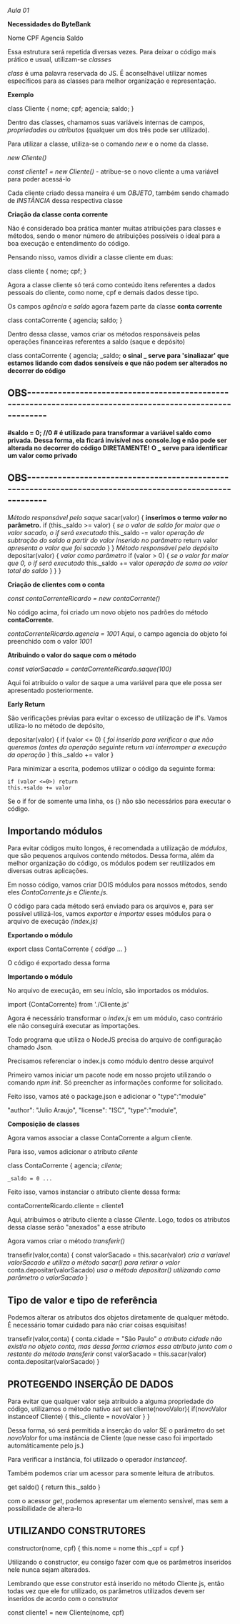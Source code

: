 *Aula 01*

**Necessidades do ByteBank**

Nome
CPF
Agencia
Saldo

Essa estrutura será repetida diversas vezes. Para deixar o código mais prático e usual, utilizam-se _classes_

_class_ é uma palavra reservada do JS. É aconselhável utilizar nomes específicos para as classes para melhor organização e representação.

**Exemplo**

class Cliente {
    nome;
    cpf;
    agencia;
    saldo;
}

Dentro das classes, chamamos suas variáveis internas de campos, *propriedades ou atributos* (qualquer um dos três pode ser utilizado).

Para utilizar a classe, utiliza-se o comando *new* e o nome da classe.

*new Cliente()*

_const cliente1 = new Cliente()_ - atribue-se o novo cliente a uma variável para poder acessá-lo

Cada cliente criado dessa maneira é um _OBJETO_, também sendo chamado de _INSTÂNCIA_ dessa respectiva classe

**Criação da classe conta corrente**

Não é considerado boa prática manter muitas atribuições para classes e métodos, sendo o menor número de atribuições possiveis o ideal para a boa execução e entendimento do código.

Pensando nisso, vamos dividir a classe cliente em duas:

class cliente {
  nome;
    cpf;
}

Agora a classe cliente só terá como conteúdo itens referentes a dados pessoais do cliente, como nome, cpf e demais dados desse tipo. 

Os campos *agência* e *saldo* agora fazem parte da classe **conta corrente**

class contaCorrente {
  agencia;
  saldo; 
}

Dentro dessa classe, vamos criar os métodos responsáveis pelas operações financeiras referentes a saldo (saque e depósito)

class contaCorrente {
  agencia;
  _saldo; __o sinal _ serve para 'sinaliazar' que estamos lidando com dados sensíveis e que não podem ser alterados no decorrer do código__ 

## OBS----------------------------------------------------------------------------------------------------------
**#saldo = 0; //0 # é utilizado para transformar a variável saldo como privada. Dessa forma, ela ficará invisível nos console.log e não pode ser alterada no decorrer do código DIRETAMENTE!**
 **O _ serve para identificar um valor como privado**
## OBS----------------------------------------------------------------------------------------------------------

*Método responsável pelo saque*
  sacar(valor) {  __inserimos o termo *valor* no parâmetro.__
      if (this._saldo >= valor) { *se o valor de saldo for maior que o valor sacado, o if será executado*
        this._saldo -= valor *operação de subtração do saldo a partir do valor inserido no parâmetro*
        return valor *apresenta o valor que foi sacado*
      } 
    }
    *Método responsável pelo depósito*
    depositar(valor) { *valor como parâmetro*
      if (valor > 0) { *se o valor for maior que 0, o if será executado*
        this._saldo += valor *operação de soma ao valor total do saldo*
      }
    }
}

**Criação de clientes com o conta**

*const contaCorrenteRicardo = new contaCorrente()*

No código acima, foi criado um novo objeto nos padrões do método __contaCorrente__.

*contaCorrenteRicardo.agencia = 1001*
Aqui, o campo agencia do objeto foi preenchido com o valor *1001*

**Atribuindo o valor do saque com o método**

*const valorSacado = contaCorrenteRicardo.saque(100)*

Aqui foi atribuído o valor de saque a uma variável para que ele possa ser apresentado posteriormente.

**Early Return**

São verificações prévias para evitar o excesso de utilização de if's. Vamos utiliza-lo no método de depósito,

 depositar(valor) {
      if (valor <= 0) { *foi inserido para verificar o que não queremos (antes da operação seguinte*
        return *vai interromper a execução da operação*
      }
      this._saldo += valor
    }

Para minimizar a escrita, podemos utilizar o código da seguinte forma:

    if (valor <=0>) return
    this.+saldo += valor

Se o if for de somente uma linha, os {} não são necessários para executar o código. 

## Importando módulos

Para evitar códigos muito longos, é recomendada a utilização de *módulos*, que são pequenos arquivos contendo métodos. Dessa forma, além da melhor organização do código, os módulos podem ser reutilizados em diversas outras aplicações.

Em nosso código, vamos criar DOIS módulos para nossos métodos, sendo eles *ContaCorrente.js* e *Cliente.js*.

O código para cada método será enviado para os arquivos e, para ser possível utilizá-los, vamos *exportar* e *importar* esses módulos para o arquivo de execução *(index.js)*

**Exportando o módulo**

export class ContaCorrente {
  _código_ ...
}

O código é exportado dessa forma

**Importando o módulo**

No arquivo de execução, em seu início, são importados os módulos.

import {ContaCorrente} from './Cliente.js'

Agora é necessário transformar o *index.js* em um módulo, caso contrário ele não conseguirá executar as importações.

Todo programa que utiliza o NodeJS precisa do arquivo de configuração chamado Json. 

Precisamos referenciar o index.js como módulo dentro desse arquivo!

Primeiro vamos iniciar um pacote node em nosso projeto utilizando o comando *npm init*. Só preencher as informações conforme for solicitado.

Feito isso, vamos até o package.json e adicionar o "type":"module"

"author": "Julio Araujo",
  "license": "ISC",
  "type":"module",

  **Composição de classes**

  Agora vamos associar a classe ContaCorrente a algum cliente.

  Para isso, vamos adicionar o atributo *cliente*

  class ContaCorrente {
  agencia;
  *cliente;*

    _saldo = 0 ...

  Feito isso, vamos instanciar o atributo cliente dessa forma:

  contaCorrenteRicardo.cliente = cliente1

  Aqui, atribuimos o atributo cliente a classe *Cliente*. Logo, todos os atributos dessa classe serão "anexados" a esse atributo

  Agora vamos criar o método *transferir()*

  transefir(valor,conta) {
      const valorSacado = this.sacar(valor) *cria a variavel valorSacado e utiliza o método sacar() para retirar o valor*
      conta.depositar(valorSacado) *usa o método depositar() utilizando como parâmetro o valorSacado*
  }

  ## Tipo de valor e tipo de referência

  Podemos alterar os atributos dos objetos diretamente de qualquer método. É necessário tomar cuidado para não criar coisas esquisitas!

   transefir(valor,conta) {
      conta.cidade = "São Paulo"  *o atributo cidade não existia no objeto conta, mas dessa forma criamos essa atributo junto com o restante do método transferir*
      const valorSacado = this.sacar(valor)
      conta.depositar(valorSacado)
  }
  
  ## PROTEGENDO INSERÇÃO DE DADOS


Para evitar que qualquer valor seja atribuido a alguma propriedade do código, utilizamos o método nativo *set*
set cliente(novoValor){
    if(novoValor instanceof Cliente) {
      this._cliente = novoValor
    }
  }

Dessa forma, só será permitida a inserção do valor SE o parâmetro do set *novoValor* for uma instância de Cliente (que nesse caso foi importado automáticamente pelo js.)

Para verificar a instância, foi utilizado o operador *instanceof*.

Também podemos criar um acessor para somente leitura de atributos.

 get saldo() {
    return this._saldo
  }

  com o acessor *get*, podemos apresentar um elemento sensível, mas sem a possibilidade de altera-lo

  ## UTILIZANDO CONSTRUTORES

   constructor(nome, cpf) {
    this.nome = nome
    this._cpf = cpf
  }

Utilizando o constructor, eu consigo fazer com que os parâmetros inseridos nele nunca sejam alterados.

Lembrando que esse construtor está inserido no método Cliente.js, então todas vez que ele for utilizado, os parâmetros utilizados devem ser inseridos de acordo com o construtor 

const cliente1 = new Cliente(nome, cpf)